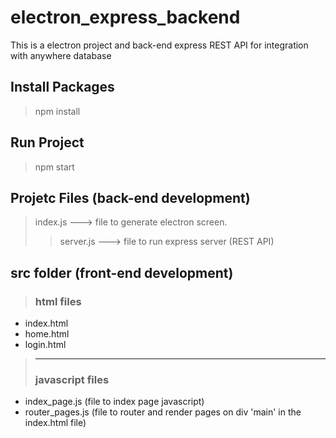 # electron_express_backend
This is a electron project and back-end express REST API for integration with anywhere database

## Install Packages
> npm install

## Run Project
> npm start

## Projetc Files (back-end development)
> index.js ---> file to generate electron screen.
>>server.js ---> file to run express server (REST API)

## src folder (front-end development)
> ### html files
  * index.html
  * home.html
  * login.html
>---------------------------  
> ### javascript files
  * index_page.js (file to index page javascript)
  * router_pages.js (file to router and render pages on div 'main' in the index.html file)
